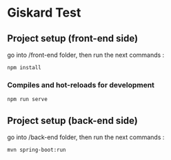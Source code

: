 # Giskard Test

## Project setup (front-end side)
go into /front-end folder, then run the next commands : 

```
npm install
```

### Compiles and hot-reloads for development
```
npm run serve
```


## Project setup (back-end side)
go into /back-end folder, then run the next commands : 

```
mvn spring-boot:run
```